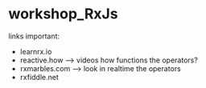 # workshop_RxJs

links important:
- learnrx.io
- reactive.how --> videos how functions the operators?
- rxmarbles.com --> look in realtime the operators
- rxfiddle.net
